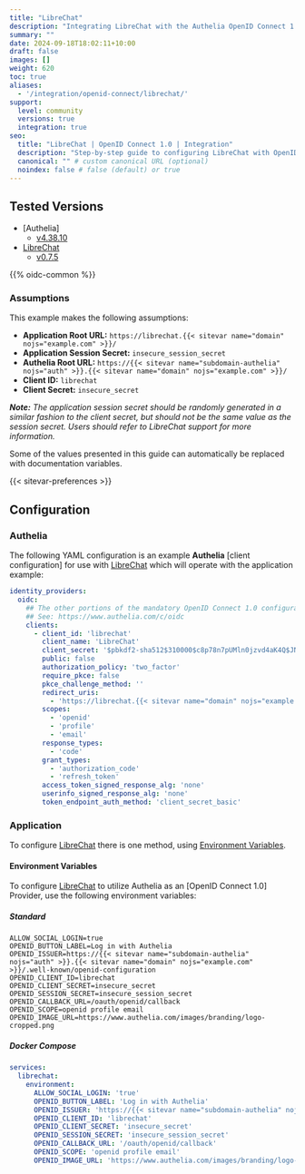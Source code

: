 ```yaml
---
title: "LibreChat"
description: "Integrating LibreChat with the Authelia OpenID Connect 1.0 Provider."
summary: ""
date: 2024-09-18T18:02:11+10:00
draft: false
images: []
weight: 620
toc: true
aliases:
  - '/integration/openid-connect/librechat/'
support:
  level: community
  versions: true
  integration: true
seo:
  title: "LibreChat | OpenID Connect 1.0 | Integration"
  description: "Step-by-step guide to configuring LibreChat with OpenID Connect 1.0 for secure SSO. Enhance your login flow using Authelia’s modern identity management."
  canonical: "" # custom canonical URL (optional)
  noindex: false # false (default) or true
---
```


## Tested Versions

- [Authelia]
  - [v4.38.10](https://github.com/authelia/authelia/releases/tag/v4.38.10)
- [LibreChat]
  - [v0.7.5](https://www.librechat.ai/changelog/v0.7.5)

{{% oidc-common %}}

### Assumptions

This example makes the following assumptions:

- __Application Root URL:__ `https://librechat.{{< sitevar name="domain" nojs="example.com" >}}/`
- __Application Session Secret:__ `insecure_session_secret`
- __Authelia Root URL:__ `https://{{< sitevar name="subdomain-authelia" nojs="auth" >}}.{{< sitevar name="domain" nojs="example.com" >}}/`
- __Client ID:__ `librechat`
- __Client Secret:__ `insecure_secret`

_**Note:** The application session secret should be randomly generated in a similar fashion to the client secret, but should
not be the same value as the session secret. Users should refer to LibreChat support for more information._

Some of the values presented in this guide can automatically be replaced with documentation variables.

{{< sitevar-preferences >}}

## Configuration

### Authelia

The following YAML configuration is an example __Authelia__ [client configuration] for use with [LibreChat] which will
operate with the application example:

```yaml {title="configuration.yml"}
identity_providers:
  oidc:
    ## The other portions of the mandatory OpenID Connect 1.0 configuration go here.
    ## See: https://www.authelia.com/c/oidc
    clients:
      - client_id: 'librechat'
        client_name: 'LibreChat'
        client_secret: '$pbkdf2-sha512$310000$c8p78n7pUMln0jzvd4aK4Q$JNRBzwAo0ek5qKn50cFzzvE9RXV88h1wJn5KGiHrD0YKtZaR/nCb2CJPOsKaPK0hjf.9yHxzQGZziziccp6Yng'  # The digest of 'insecure_secret'.
        public: false
        authorization_policy: 'two_factor'
        require_pkce: false
        pkce_challenge_method: ''
        redirect_uris:
          - 'https://librechat.{{< sitevar name="domain" nojs="example.com" >}}/oauth/openid/callback'
        scopes:
          - 'openid'
          - 'profile'
          - 'email'
        response_types:
          - 'code'
        grant_types:
          - 'authorization_code'
          - 'refresh_token'
        access_token_signed_response_alg: 'none'
        userinfo_signed_response_alg: 'none'
        token_endpoint_auth_method: 'client_secret_basic'
```

### Application

To configure [LibreChat] there is one method, using [Environment Variables](#environment-variables).

#### Environment Variables

To configure [LibreChat] to utilize Authelia as an [OpenID Connect 1.0] Provider, use the following environment variables:

##### Standard

```shell {title=".env"}
ALLOW_SOCIAL_LOGIN=true
OPENID_BUTTON_LABEL=Log in with Authelia
OPENID_ISSUER=https://{{< sitevar name="subdomain-authelia" nojs="auth" >}}.{{< sitevar name="domain" nojs="example.com" >}}/.well-known/openid-configuration
OPENID_CLIENT_ID=librechat
OPENID_CLIENT_SECRET=insecure_secret
OPENID_SESSION_SECRET=insecure_session_secret
OPENID_CALLBACK_URL=/oauth/openid/callback
OPENID_SCOPE=openid profile email
OPENID_IMAGE_URL=https://www.authelia.com/images/branding/logo-cropped.png
```

##### Docker Compose

```yaml {title="compose.yml"}
services:
  librechat:
    environment:
      ALLOW_SOCIAL_LOGIN: 'true'
      OPENID_BUTTON_LABEL: 'Log in with Authelia'
      OPENID_ISSUER: 'https://{{< sitevar name="subdomain-authelia" nojs="auth" >}}.{{< sitevar name="domain" nojs="example.com" >}}/.well-known/openid-configuration'
      OPENID_CLIENT_ID: 'librechat'
      OPENID_CLIENT_SECRET: 'insecure_secret'
      OPENID_SESSION_SECRET: 'insecure_session_secret'
      OPENID_CALLBACK_URL: '/oauth/openid/callback'
      OPENID_SCOPE: 'openid profile email'
      OPENID_IMAGE_URL: 'https://www.authelia.com/images/branding/logo-cropped.png'
```

[LibreChat]: https://www.librechat.ai/
